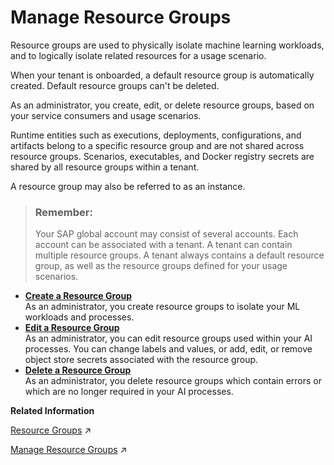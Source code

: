 <!-- loio7217afbcc8cf44ecb9d6f74d0badbe00 -->

# Manage Resource Groups

Resource groups are used to physically isolate machine learning workloads, and to logically isolate related resources for a usage scenario.

When your tenant is onboarded, a default resource group is automatically created. Default resource groups can't be deleted.

As an administrator, you create, edit, or delete resource groups, based on your service consumers and usage scenarios.

Runtime entities such as executions, deployments, configurations, and artifacts belong to a specific resource group and are not shared across resource groups. Scenarios, executables, and Docker registry secrets are shared by all resource groups within a tenant.

A resource group may also be referred to as an instance.

> ### Remember:  
> Your SAP global account may consist of several accounts. Each account can be associated with a tenant. A tenant can contain multiple resource groups. A tenant always contains a default resource group, as well as the resource groups defined for your usage scenarios.

-   **[Create a Resource Group](create-a-resource-group-060d9be.md "As an administrator, you create resource groups to isolate your ML workloads and processes.")**  
As an administrator, you create resource groups to isolate your ML workloads and processes.
-   **[Edit a Resource Group](edit-a-resource-group-7c554d2.md "As an administrator, you can edit resource groups used within your AI processes. You can change labels and values, or add, edit, or remove
		object store secrets associated with the resource group.")**  
As an administrator, you can edit resource groups used within your AI processes. You can change labels and values, or add, edit, or remove object store secrets associated with the resource group.
-   **[Delete a Resource Group](delete-a-resource-group-dc5373a.md "As an administrator, you delete resource groups which contain errors or which are no longer required in your AI processes.")**  
As an administrator, you delete resource groups which contain errors or which are no longer required in your AI processes.

**Related Information**  


[Resource Groups](https://help.sap.com/viewer/2d6c5984063c40a59eda62f4a9135bee/CLOUD/en-US/26c6c6b50e3f412f8bc0cd6a8ebdb850.html#loio26c6c6b50e3f412f8bc0cd6a8ebdb850 "SAP AI Core tenants use resource groups to isolate related ML resources and workloads. Scenarios, executables, and Docker registry secrets are shared across all resource groups.") :arrow_upper_right:

[Manage Resource Groups](https://help.sap.com/viewer/2d6c5984063c40a59eda62f4a9135bee/CLOUD/en-US/8aae6cbe2c0e4290954b8f61b4b355b7.html "A resource group is a unique dedicated namespace or workspace environment, where users can create or add configurations, executions, deployments, and artifacts. They are used for running training jobs or model servers.") :arrow_upper_right:

